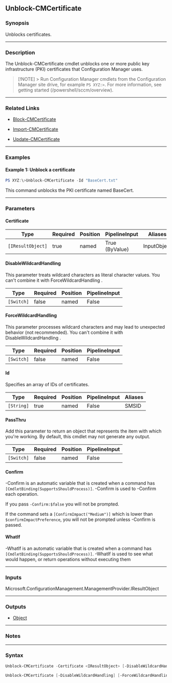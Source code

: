 Unblock-CMCertificate
---------------------




### Synopsis
Unblocks certificates.



---


### Description

The Unblock-CMCertificate cmdlet unblocks one or more public key infrastructure (PKI) certificates that Configuration Manager uses.



> [!NOTE] > Run Configuration Manager cmdlets from the Configuration Manager site drive, for example `PS XYZ:>`. For more information, see getting started (/powershell/sccm/overview).



---


### Related Links
* [Block-CMCertificate](Block-CMCertificate)



* [Import-CMCertificate](Import-CMCertificate)



* [Update-CMCertificate](Update-CMCertificate)





---


### Examples
#### Example 1: Unblock a certificate
```PowerShell
PS XYZ:\>Unblock-CMCertificate -Id "BaseCert.txt"
```
This command unblocks the PKI certificate named BaseCert.


---


### Parameters
#### **Certificate**








|Type             |Required|Position|PipelineInput |Aliases    |
|-----------------|--------|--------|--------------|-----------|
|`[IResultObject]`|true    |named   |True (ByValue)|InputObject|



#### **DisableWildcardHandling**

This parameter treats wildcard characters as literal character values. You can't combine it with ForceWildcardHandling .






|Type      |Required|Position|PipelineInput|
|----------|--------|--------|-------------|
|`[Switch]`|false   |named   |False        |



#### **ForceWildcardHandling**

This parameter processes wildcard characters and may lead to unexpected behavior (not recommended). You can't combine it with DisableWildcardHandling .






|Type      |Required|Position|PipelineInput|
|----------|--------|--------|-------------|
|`[Switch]`|false   |named   |False        |



#### **Id**

Specifies an array of IDs of certificates.






|Type      |Required|Position|PipelineInput|Aliases|
|----------|--------|--------|-------------|-------|
|`[String]`|true    |named   |False        |SMSID  |



#### **PassThru**

Add this parameter to return an object that represents the item with which you're working. By default, this cmdlet may not generate any output.






|Type      |Required|Position|PipelineInput|
|----------|--------|--------|-------------|
|`[Switch]`|false   |named   |False        |



#### **Confirm**
-Confirm is an automatic variable that is created when a command has ```[CmdletBinding(SupportsShouldProcess)]```.
-Confirm is used to -Confirm each operation.

If you pass ```-Confirm:$false``` you will not be prompted.


If the command sets a ```[ConfirmImpact("Medium")]``` which is lower than ```$confirmImpactPreference```, you will not be prompted unless -Confirm is passed.

#### **WhatIf**
-WhatIf is an automatic variable that is created when a command has ```[CmdletBinding(SupportsShouldProcess)]```.
-WhatIf is used to see what would happen, or return operations without executing them


---


### Inputs
Microsoft.ConfigurationManagement.ManagementProvider.IResultObject





---


### Outputs
* [Object](https://learn.microsoft.com/en-us/dotnet/api/System.Object)






---


### Notes




---


### Syntax
```PowerShell
Unblock-CMCertificate -Certificate <IResultObject> [-DisableWildcardHandling] [-ForceWildcardHandling] [-PassThru] [-Confirm] [-WhatIf] [<CommonParameters>]
```
```PowerShell
Unblock-CMCertificate [-DisableWildcardHandling] [-ForceWildcardHandling] -Id <String> [-PassThru] [-Confirm] [-WhatIf] [<CommonParameters>]
```
